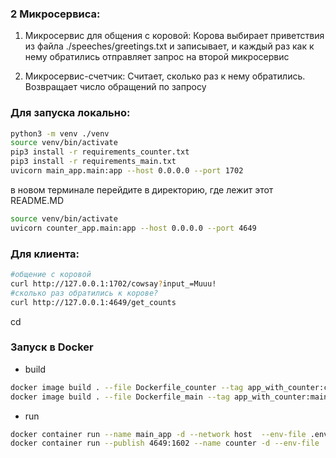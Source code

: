 ### 2 Микросервиса:

1) Микросервис для общения с коровой: 
Корова выбирает приветствия из файла ./speeches/greetings.txt 
и записывает, и каждый раз как к нему обратились отправляет запрос на второй микросервис

2) Микросервис-счетчик:
Считает, сколько раз к нему обратились.
Возвращает число обращений по запросу




###  Для запуска локально:

```bash
python3 -m venv ./venv
source venv/bin/activate
pip3 install -r requirements_counter.txt
pip3 install -r requirements_main.txt
uvicorn main_app.main:app --host 0.0.0.0 --port 1702
```

в новом терминале перейдите в директорию, где лежит этот README.MD
```bash
source venv/bin/activate
uvicorn counter_app.main:app --host 0.0.0.0 --port 4649
```

### Для клиента:

```bash
#общение с коровой
curl http://127.0.0.1:1702/cowsay?input_=Muuu!
#сколько раз обратились к корове?
curl http://127.0.0.1:4649/get_counts
```
cd

### Запуск в Docker
-  build

```bash
docker image build . --file Dockerfile_counter --tag app_with_counter:counter
docker image build . --file Dockerfile_main --tag app_with_counter:main
```

- run

```bash
docker container run --name main_app -d --network host  --env-file .env app_with_counter:main
docker container run --publish 4649:1602 --name counter -d --env-file .env app_with_counter:counter
```


